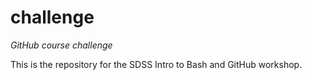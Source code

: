 # challenge
*GitHub course challenge*

This is the repository for the SDSS Intro to Bash and GitHub workshop. 

